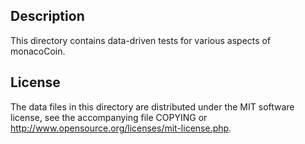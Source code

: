 Description
------------

This directory contains data-driven tests for various aspects of monacoCoin.

License
--------

The data files in this directory are distributed under the MIT software
license, see the accompanying file COPYING or
http://www.opensource.org/licenses/mit-license.php.

